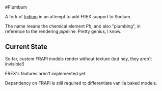 #Plumbum

A fork of [Indium](https://github.com/comp500/Indium) in an attempt to add FREX support to Sodium.

The name means the chemical element *Pb*, and also "plumbing", in reference to the rendering *pipe*line. Pretty genius, I know.

## Current State

So far, custom FRAPI models render without texture (but hey, they aren't invisible!)

FREX's features aren't implemented yet.

Dependency on FRAPI is still required to differentiate vanilla baked models.
